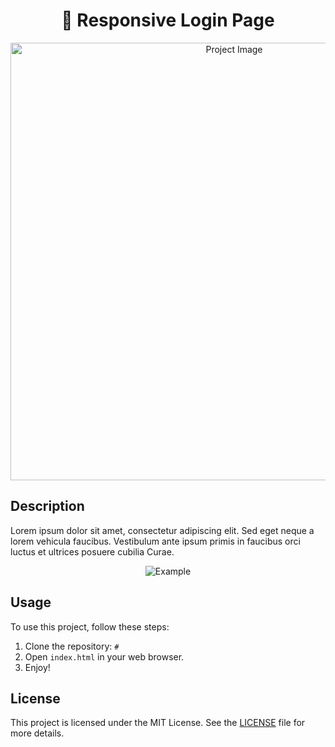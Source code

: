 <div align="center">

# 🌟 Responsive Login Page

<img src="preview.png" alt="Project Image" width="700">

</div>

## Description

Lorem ipsum dolor sit amet, consectetur adipiscing elit. Sed eget neque a lorem vehicula faucibus. Vestibulum ante ipsum primis in faucibus orci luctus et ultrices posuere cubilia Curae.

<div align="center">

![Example](example.gif)

</div>

## Usage

To use this project, follow these steps:

1. Clone the repository: `#`
2. Open `index.html` in your web browser.
3. Enjoy!

## License

This project is licensed under the MIT License. See the [LICENSE](LICENSE) file for more details.
